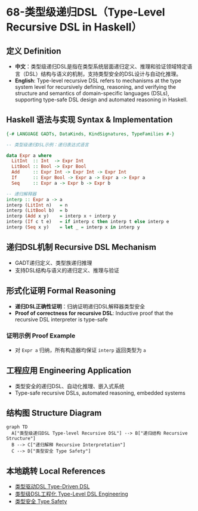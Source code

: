 # 68-类型级递归DSL（Type-Level Recursive DSL in Haskell）

## 定义 Definition

- **中文**：类型级递归DSL是指在类型系统层面递归定义、推理和验证领域特定语言（DSL）结构与语义的机制，支持类型安全的DSL设计与自动化推理。
- **English**: Type-level recursive DSL refers to mechanisms at the type system level for recursively defining, reasoning, and verifying the structure and semantics of domain-specific languages (DSLs), supporting type-safe DSL design and automated reasoning in Haskell.

## Haskell 语法与实现 Syntax & Implementation

```haskell
{-# LANGUAGE GADTs, DataKinds, KindSignatures, TypeFamilies #-}

-- 类型级递归DSL示例：递归表达式语言

data Expr a where
  LitInt  :: Int  -> Expr Int
  LitBool :: Bool -> Expr Bool
  Add     :: Expr Int -> Expr Int -> Expr Int
  If      :: Expr Bool -> Expr a -> Expr a -> Expr a
  Seq     :: Expr a -> Expr b -> Expr b

-- 递归解释器
interp :: Expr a -> a
interp (LitInt n)   = n
interp (LitBool b)  = b
interp (Add x y)    = interp x + interp y
interp (If c t e)   = if interp c then interp t else interp e
interp (Seq x y)    = let _ = interp x in interp y
```

## 递归DSL机制 Recursive DSL Mechanism

- GADT递归定义、类型族递归推理
- 支持DSL结构与语义的递归定义、推理与验证

## 形式化证明 Formal Reasoning

- **递归DSL正确性证明**：归纳证明递归DSL解释器类型安全
- **Proof of correctness for recursive DSL**: Inductive proof that the recursive DSL interpreter is type-safe

### 证明示例 Proof Example

- 对 `Expr a` 归纳，所有构造器均保证 `interp` 返回类型为 `a`

## 工程应用 Engineering Application

- 类型安全的递归DSL、自动化推理、嵌入式系统
- Type-safe recursive DSLs, automated reasoning, embedded systems

## 结构图 Structure Diagram

```mermaid
graph TD
  A["类型级递归DSL Type-level Recursive DSL"] --> B["递归结构 Recursive Structure"]
  B --> C["递归解释 Recursive Interpretation"]
  C --> D["类型安全 Type Safety"]
```

## 本地跳转 Local References

- [类型驱动DSL Type-Driven DSL](../19-Type-Driven-DSL/01-Type-Driven-DSL-in-Haskell.md)
- [类型级DSL工程化 Type-Level DSL Engineering](../37-Type-Level-DSL-Engineering/01-Type-Level-DSL-Engineering-in-Haskell.md)
- [类型安全 Type Safety](../14-Type-Safety/01-Type-Safety-in-Haskell.md)
